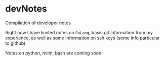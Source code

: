 # devNotes
Compilation of developer notes 

Right now I have limited notes on `GoLang`, basic git information from my experience, as well as some information on ssh keys (some info particular to 
github).

Notes on python, nvim, bash are coming soon.
